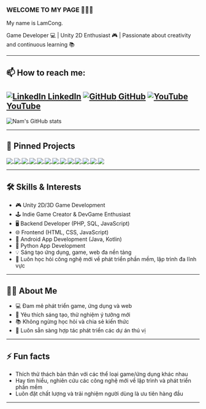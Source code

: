 ### WELCOME TO MY PAGE 👋👋👋

My name is LamCong.

Game Developer 💻 | Unity 2D Enthusiast 🎮 | Passionate about creativity and continuous learning 📚

---

## 📫 How to reach me:

[![LinkedIn](https://img.shields.io/badge/-LinkedIn-0077B5?style=flat-square&logo=Linkedin&logoColor=white) LinkedIn](https://www.linkedin.com/in/hoàng-nam-lưu-công-969515248)
[![GitHub](https://img.shields.io/badge/-GitHub-181717?style=flat-square&logo=github&logoColor=white) GitHub](https://github.com/luuconghoangnam)
[![YouTube](https://img.shields.io/badge/-YouTube-FF0000?style=flat-square&logo=youtube&logoColor=white) YouTube](https://www.youtube.com/@Coonie-chilling)
---

![Nam's GitHub stats](https://github-readme-stats.vercel.app/api?username=luuconghoangnam&show_icons=true&theme=swift&hide=contribs,issues)

---

## 📌 Pinned Projects

<a href="https://github.com/luuconghoangnam/game-TheLastRewind.git">
  <img align="center" src="https://github-readme-stats.vercel.app/api/pin/?username=luuconghoangnam&repo=game-TheLastRewind&theme=neon" />
</a>
<a href="https://github.com/luuconghoangnam/game-FireFly.git">
  <img align="center" src="https://github-readme-stats.vercel.app/api/pin/?username=luuconghoangnam&repo=game-FireFly&theme=neon" />
</a>
<a href="https://github.com/luuconghoangnam/game-AnimalRushh.git">
  <img align="center" src="https://github-readme-stats.vercel.app/api/pin/?username=luuconghoangnam&repo=game-AnimalRush&theme=neon" />
</a>
<a href="https://github.com/luuconghoangnam/web-MarkerManagermentSystem.git">
  <img align="center" src="https://github-readme-stats.vercel.app/api/pin/?username=luuconghoangnam&repo=web-MarkerManagermentSystem&theme=cobalt" />
</a>
<a href="https://github.com/luuconghoangnam/web-introduce.git">
  <img align="center" src="https://github-readme-stats.vercel.app/api/pin/?username=luuconghoangnam&repo=web-introduce&theme=cobalt" />
</a>
<a href="https://github.com/luuconghoangnam/web-AdmissionsManagement.git">
  <img align="center" src="https://github-readme-stats.vercel.app/api/pin/?username=luuconghoangnam&repo=web-AdmissionsManagement&theme=cobalt" />
</a>
<a href="https://github.com/luuconghoangnam/web-ClinicBookingSystem.git">
  <img align="center" src="https://github-readme-stats.vercel.app/api/pin/?username=luuconghoangnam&repo=web-ClinicBookingSystem&theme=cobalt" />
</a>
<a href="https://github.com/luuconghoangnam/web-IntroduceSecondName.git">
  <img align="center" src="https://github-readme-stats.vercel.app/api/pin/?username=luuconghoangnam&repo=web-IntroduceSecondName&theme=cobalt" />
</a>
<a href="https://github.com/luuconghoangnam/app-SmartNote.git">
  <img align="center" src="https://github-readme-stats.vercel.app/api/pin/?username=luuconghoangnam&repo=app-SmartNote&theme=merko" />
</a>
<a href="https://github.com/luuconghoangnam/app-SimpleCalculator.git">
  <img align="center" src="https://github-readme-stats.vercel.app/api/pin/?username=luuconghoangnam&repo=app-SimpleCalculator&theme=merko" />
</a>
<a href="https://github.com/luuconghoangnam/app-MedicalExaminationForm.git">
  <img align="center" src="https://github-readme-stats.vercel.app/api/pin/?username=luuconghoangnam&repo=app-MedicalExaminationForm&theme=merko" />
</a>
<a href="https://github.com/luuconghoangnam/app-TextThemeAnalysis.git">
  <img align="center" src="https://github-readme-stats.vercel.app/api/pin/?username=luuconghoangnam&repo=app-TextThemeAnalysis&theme=highcontrast" />
</a>
<a href="https://github.com/luuconghoangnam/game-Tetris.git">
  <img align="center" src="https://github-readme-stats.vercel.app/api/pin/?username=luuconghoangnam&repo=game-Tetris&theme=highcontrast" />
</a>

---

## 🛠️ Skills & Interests

- 🎮 Unity 2D/3D Game Development
- 🕹 Indie Game Creator & DevGame Enthusiast
- 🖥️ Backend Developer (PHP, SQL, JavaScript)
- 🌐 Frontend (HTML, CSS, JavaScript)
- 📱 Android App Development (Java, Kotlin)
- 🐍 Python App Development
- 💡 Sáng tạo ứng dụng, game, web đa nền tảng
- 🚀 Luôn học hỏi công nghệ mới về phát triển phần mềm, lập trình đa lĩnh vực

---

## 🧑‍💻 About Me

- 💻 Đam mê phát triển game, ứng dụng và web
- 🌟 Yêu thích sáng tạo, thử nghiệm ý tưởng mới
- 📚 Không ngừng học hỏi và chia sẻ kiến thức
- 🤝 Luôn sẵn sàng hợp tác phát triển các dự án thú vị

---

## ⚡ Fun facts

- Thích thử thách bản thân với các thể loại game/ứng dụng khác nhau
- Hay tìm hiểu, nghiên cứu các công nghệ mới về lập trình và phát triển phần mềm
- Luôn đặt chất lượng và trải nghiệm người dùng là ưu tiên hàng đầu

---

<!--
Bạn có thể bổ sung thêm các link, dự án, phần About, Skills... khi cần thiết!
-->

